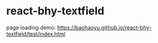 # react-bhy-textfield
page loading demo: https://baohaoyu.github.io/react-bhy-textfield/test/index.html


